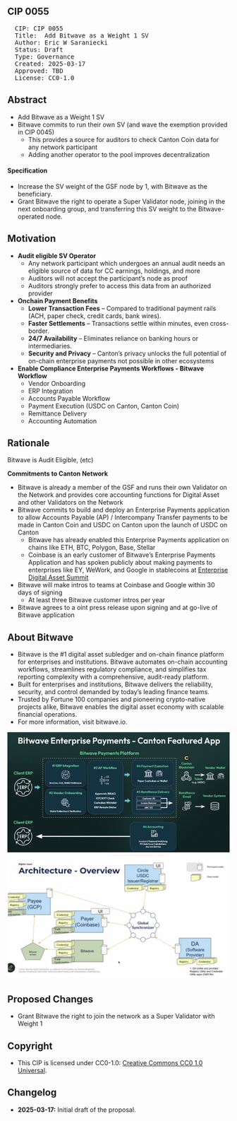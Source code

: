 ## CIP 0055

<pre>
  CIP: CIP 0055
  Title:  Add Bitwave as a Weight 1 SV
  Author: Eric W Saraniecki 
  Status: Draft 
  Type: Governance 
  Created: 2025-03-17
  Approved: TBD
  License: CC0-1.0
</pre>

## Abstract


* Add Bitwave as a Weight 1 SV
* Bitwave commits to run their own SV (and wave the exemption provided in CIP 0045) 
    * This provides a source for auditors to check Canton Coin data for any network participant 
    * Adding another operator to the pool improves decentralization 


#### Specification

* Increase the SV weight of the GSF node by 1, with Bitwave as the beneficiary. 
* Grant Bitwave the right to operate a Super Validator node, joining in the next onboarding group, and transferring this SV weight to the Bitwave-operated node. 

## Motivation



* **Audit eligible SV Operator**
    * Any network participant which undergoes an annual audit needs an eligible source of data for CC earnings, holdings, and more
    * Auditors will not accept the participant’s node as proof 
    * Auditors strongly prefer to access this data from an authorized provider 
* **Onchain Payment Benefits**
    * **Lower Transaction Fees** – Compared to traditional payment rails (ACH, paper check, credit cards, bank wires).
    * **Faster Settlements** – Transactions settle within minutes, even cross-border.
    * **24/7 Availability** – Eliminates reliance on banking hours or intermediaries.
    * **Security and Privacy** – Canton’s privacy unlocks the full potential of on-chain enterprise payments not possible in other ecosystems
* **Enable Compliance Enterprise Payments Workflows - Bitwave Workflow**
    * Vendor Onboarding
    * ERP Integration
    * Accounts Payable Workflow
    * Payment Execution (USDC on Canton, Canton Coin)
    * Remittance Delivery
    * Accounting Automation



## Rationale

Bitwave is Audit Eligible, (etc)


**Commitments to Canton Network**

* Bitwave is already a member of the GSF and runs their own Validator on the Network and provides core accounting functions for Digital Asset and other Validators on the Network
* Bitwave commits to build and deploy an Enterprise Payments application to allow Accounts Payable (AP) / Intercompany Transfer payments to be made in Canton Coin and USDC on Canton upon the launch of USDC on Canton
    * Bitwave has already enabled this Enterprise Payments application on chains like ETH, BTC, Polygon, Base, Stellar 
    * Coinbase is an early customer of Bitwave’s Enterprise Payments Application and has spoken publicly about making payments to enterprises like EY, WeWork, and Google in stablecoins at [Enterprise Digital Asset Summit](https://www.youtube.com/watch?v=2O0XUR0l5yQ&t=120s)
* Bitwave will make intros to teams at Coinbase and Google within 30 days of signing
    * At least three Bitwave customer intros per year
* Bitwave agrees to a oint press release upon signing and at go-live of Bitwave application



## About Bitwave

* Bitwave is the #1 digital asset subledger and on-chain finance platform for enterprises and institutions. Bitwave automates on-chain accounting workflows, streamlines regulatory compliance, and simplifies tax reporting complexity with a comprehensive, audit-ready platform. 
* Built for enterprises and institutions, Bitwave delivers the reliability, security, and control demanded by today’s leading finance teams. 
* Trusted by Fortune 100 companies and pioneering crypto-native projects alike, Bitwave enables the digital asset economy with scalable financial operations.  
* For more information, visit bitwave.io.

![img](/cip-0055/cip-0055a.png)
![img](/cip-0055/cip-0055b.png)


## Proposed Changes

* Grant Bitwave the right to join the network as a Super Validator with Weight 1

## Copyright

* This CIP is licensed under CC0-1.0: [Creative Commons CC0 1.0 Universal](https://creativecommons.org/publicdomain/zero/1.0/).

## Changelog

* **2025-03-17:** Initial draft of the proposal.